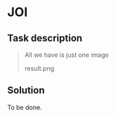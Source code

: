JOI
===

Task description
----------------

> All we have is just one image
>
> result.png


Solution
--------

To be done.


